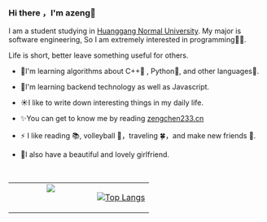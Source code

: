 ### Hi there ，I'm azeng👋

I am a student studying in [Huanggang Normal University](http://www.hgnu.edu.cn/). My major is software engineering, So I am extremely interested in programming👨‍💻.

Life is short, better leave something useful for others.

- 📘I'm learning algorithms about C++📙 , Python📗, and other languages🤔.

- 🧐I'm learning backend technology as well as Javascript.

- ☀️I like to write down interesting things in my daily life.

- ✨You can get to know me by reading [zengchen233.cn](https://zengchen233.cn/)

- ⚡ I like reading 📚, volleyball 🏐，traveling 🍀，and make new friends 🙈.

- 🎀I also have a beautiful and lovely girlfriend.

  <br>

<table>
<tr>
<td valign="top" width="60%" align="center">
<a href="https://github.com/azeng233"><img align="center" src="https://github-readme-stats.vercel.app/api?username=azeng233&count_private=true&show_icons=true"/></a>  
</td>
<td valign="top" width="40%" align="center">

[![Top Langs](https://github-readme-stats.vercel.app/api/top-langs/?username=azeng233&hide=html)](https://github.com/azeng233)

</td>
</tr>
</table>

